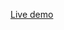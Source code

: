 [Live demo](https://rikschennink.github.io/smashing-magazine-lazy-loading-javascript-with-conditioner/switching-to-conditioner/)